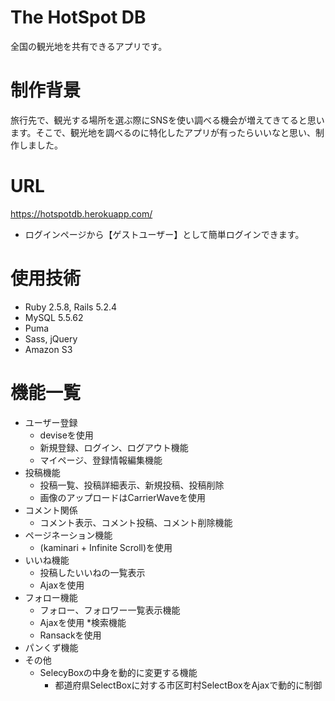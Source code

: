 # The HotSpot DB
全国の観光地を共有できるアプリです。

# 制作背景
旅行先で、観光する場所を選ぶ際にSNSを使い調べる機会が増えてきてると思います。そこで、観光地を調べるのに特化したアプリが有ったらいいなと思い、制作しました。

# URL 
https://hotspotdb.herokuapp.com/
* ログインページから【ゲストユーザー】として簡単ログインできます。

# 使用技術
* Ruby 2.5.8, Rails 5.2.4
* MySQL 5.5.62
* Puma
* Sass, jQuery
* Amazon S3

# 機能一覧
* ユーザー登録
  * deviseを使用
  * 新規登録、ログイン、ログアウト機能
  * マイページ、登録情報編集機能
* 投稿機能
  * 投稿一覧、投稿詳細表示、新規投稿、投稿削除
  * 画像のアップロードはCarrierWaveを使用
* コメント関係
  * コメント表示、コメント投稿、コメント削除機能
* ページネーション機能
  * (kaminari + Infinite Scroll)を使用
* いいね機能
  * 投稿したいいねの一覧表示
  * Ajaxを使用
* フォロー機能
  * フォロー、フォロワー一覧表示機能
  * Ajaxを使用
*検索機能
  * Ransackを使用
* パンくず機能
* その他
  * SelecyBoxの中身を動的に変更する機能
    * 都道府県SelectBoxに対する市区町村SelectBoxをAjaxで動的に制御

